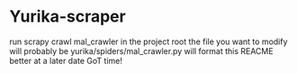 # Yurika-scraper

run scrapy crawl mal_crawler in the project root
the file you want to modify will probably be yurika/spiders/mal_crawler.py
will format this REACME better at a later date
GoT time!